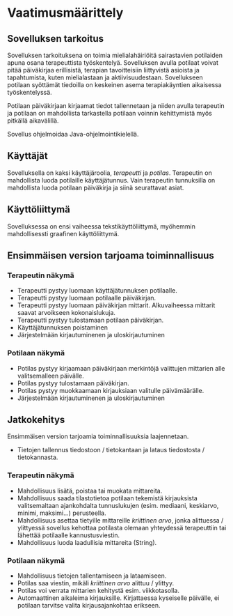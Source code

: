 # Vaatimusmäärittely

## Sovelluksen tarkoitus
Sovelluksen tarkoituksena on toimia mielialahäiriöitä sairastavien potilaiden apuna osana terapeuttista työskentelyä. Sovelluksen avulla potilaat voivat pitää päiväkirjaa erillisistä, terapian tavoitteisiin liittyvistä asioista ja tapahtumista, kuten mielialastaan ja aktiivisuudestaan. Sovellukseen potilaan syöttämät tiedoilla on keskeinen asema terapiakäyntien aikaisessa työskentelyssä. 

Potilaan päiväkirjaan kirjaamat tiedot tallennetaan ja niiden avulla terapeutin ja potilaan on mahdollista tarkastella potilaan voinnin kehittymistä myös pitkällä aikavälillä.

Sovellus ohjelmoidaa Java-ohjelmointikielellä.

## Käyttäjät
Sovelluksella on kaksi käyttäjäroolia, *terapeutti* ja *potilas*. Terapeutin on mahdollista luoda potilaille käyttäjätunnus. Vain terapeutin tunnuksilla on mahdollista luoda potilaan päiväkirja ja siinä seurattavat asiat.

## Käyttöliittymä
Sovelluksessa on ensi vaiheessa tekstikäyttöliittymä, myöhemmin mahdollisessti graafinen käyttöliittymä. 

## Ensimmäisen version tarjoama toiminnallisuus
### Terapeutin näkymä
- Terapeutti pystyy luomaan käyttäjätunnuksen potilaalle.
- Terapeutti pystyy luomaan potilaalle päiväkirjan.
- Terapeutti pystyy luomaan päiväkirjan mittarit. Alkuvaiheessa mittarit saavat arvoikseen kokonaislukuja.
- Terapeutti pystyy tulostamaan potilaan päiväkirjan.
- Käyttäjätunnuksen poistaminen
- Järjestelmään kirjautuminenen ja uloskirjautuminen

### Potilaan näkymä
- Potilas pystyy kirjaamaan päiväkirjaan merkintöjä valittujen mittarien alle valitsemalleen päivälle.
- Potilas pystyy tulostamaan päiväkirjan.
- Potilas pystyy muokkaamaan kirjauksiaan valitulle päivämäärälle.
- Järjestelmään kirjautuminenen ja uloskirjautuminen

## Jatkokehitys
Ensimmäisen version tarjoamia toiminnallisuuksia laajennetaan. 
- Tietojen tallennus tiedostoon / tietokantaan ja lataus tiedostosta / tietokannasta.
### Terapeutin näkymä
- Mahdollisuus lisätä, poistaa tai muokata mittareita.
- Mahdollisuus saada tilastotietoa potilaan tekemistä kirjauksista valitsemaltaan ajankohdalta tunnuslukujen (esim. mediaani, keskiarvo, minimi, maksimi...) perusteella.
- Mahdollisuus asettaa tietyille mittareille *kriittinen arvo*, jonka alittuessa / ylittyessä sovellus kehottaa potilasta olemaan yhteydessä terapeuttiin tai lähettää potilaalle kannustusviestin.
- Mahdollisuus luoda laadullisia mittareita (String).
### Potilaan näkymä
- Mahdollisuus tietojen tallentamiseen ja lataamiseen.
- Potilas saa viestin, mikäli *kriittinen arvo* alittuu / ylittyy.
- Potilas voi verrata mittarien kehitystä esim. viikkotasolla.
- Automaattinen aikaleima kirjauksille. Kirjattaessa kyseiselle päivälle, ei potilaan tarvitse valita kirjausajankohtaa erikseen.

